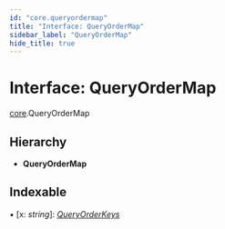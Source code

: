 ```yaml
---
id: "core.queryordermap"
title: "Interface: QueryOrderMap"
sidebar_label: "QueryOrderMap"
hide_title: true
---
```


# Interface: QueryOrderMap

[core](../modules/core.md).QueryOrderMap

## Hierarchy

* **QueryOrderMap**

## Indexable

▪ [x: *string*]: [*QueryOrderKeys*](../modules/core.md#queryorderkeys)
